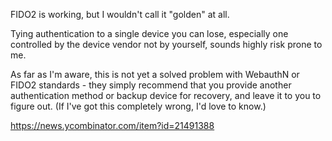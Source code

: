 FIDO2 is working, but I wouldn't call it "golden" at all.

Tying authentication to a single device you can lose, especially one controlled by the device vendor not by yourself, sounds highly risk prone to me.

As far as I'm aware, this is not yet a solved problem with WebauthN or FIDO2 standards - they simply recommend that you provide another authentication method or backup device for recovery, and leave it to you to figure out. (If I've got this completely wrong, I'd love to know.)

https://news.ycombinator.com/item?id=21491388
